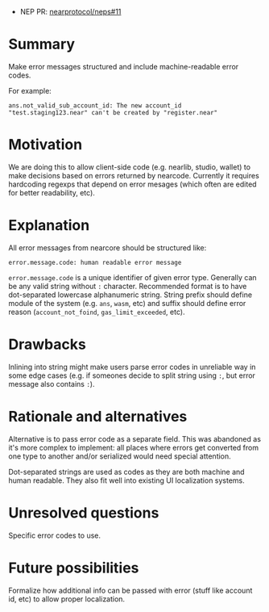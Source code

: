 - NEP PR: [nearprotocol/neps#11](https://github.com/nearprotocol/neps/pull/11)

# Summary
[summary]: #summary

Make error messages structured and include machine-readable error codes.

For example:

```
ans.not_valid_sub_account_id: The new account_id "test.staging123.near" can't be created by "register.near"
```


# Motivation
[motivation]: #motivation

We are doing this to allow client-side code (e.g. nearlib, studio, wallet) to make decisions based on errors returned by nearcode.
Currently it requires hardcoding regexps that depend on error mesages (which often are edited for better readability, etc).

# Explanation
[guide-level-explanation]: #guide-level-explanation

All error messages from nearcore should be structured like:

```
error.message.code: human readable error message
```

`error.message.code` is a unique identifier of given error type. Generally can be any valid string without `:` character.
Recommended format is to have dot-separated lowercase alphanumeric string. String prefix should define module of the system (e.g. `ans`, `wasm`, etc) and suffix should define error reason (`account_not_foind`, `gas_limit_exceeded`, etc). 

# Drawbacks
[drawbacks]: #drawbacks

Inlining into string might make users parse error codes in unreliable way in some edge cases (e.g. if someones decide to split string using `:`, but error message also contains `:`).

# Rationale and alternatives
[rationale-and-alternatives]: #rationale-and-alternatives

Alternative is to pass error code as a separate field. This was abandoned as it's more complex to implement: all places where errors get converted from one type to another and/or serialized would need special attention.

Dot-separated strings are used as codes as they are both machine and human readable. They also fit well into existing UI localization systems. 

# Unresolved questions
[unresolved-questions]: #unresolved-questions

Specific error codes to use.

# Future possibilities
[future-possibilities]: #future-possibilities

Formalize how additional info can be passed with error (stuff like account id, etc) to allow proper localization.
